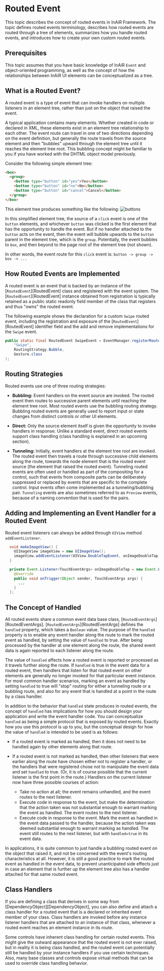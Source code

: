 Routed Event
============

This topic describes the concept of routed events in InAiR Framework. The topic defines routed events terminology, describes how routed events are routed through a tree of elements, summarizes how you handle routed events, and introduces how to create your own custom routed events.

## Prerequisites
This topic assumes that you have basic knowledge of InAiR `Event` and object-oriented programming, as well as the concept of how the relationships between InAiR UI elements can be conceptualized as a tree.  

## What is a Routed Event?
A routed event is a type of event that can invoke handlers on multiple listeners in an element tree, rather than just on the object that raised the event.

A typical application contains many elements. Whether created in code or declared in XML, these elements exist in an element tree relationship to each other. The event route can travel in one of two directions depending on the event definition, but generally the route travels from the source element and then "bubbles" upward through the element tree until it reaches the element tree root. This bubbling concept might be familiar to you if you have worked with the DHTML object model previously.

Consider the following simple element tree:

```html
<box>
  <group>
    <button type="button" id="yes">Yes</button>
    <button type="button" id="no">No</button>
    <button type="button" id="cancel">Cancel</button>
  </group>
</box>
```

This element tree produces something like the following:
![buttons](http://developer.inair.tv/upload_file/attachment/buttons.png "Buttons")

In this simplified element tree, the source of a `click` event is one of the `button` elements, and whichever `button` was clicked is the first element that has the opportunity to handle the event. But if no handler attached to the `button` acts on the event, then the event will bubble upwards to the `button` parent in the element tree, which is the `group`. Potentially, the event bubbles to `box`, and then beyond to the page root of the element tree (not shown).

In other words, the event route for this `click` event is: `button -> group -> box -> ...`

## How Routed Events are Implemented

A routed event is an event that is backed by an instance of the [`RoutedEvent`][RoutedEvent] class and registered with the event system. The [`RoutedEvent`][RoutedEvent] instance obtained from registration is typically retained as a public static readonly field member of the class that registers and thus "owns" the routed event.

The following example shows the declaration for a custom `Swipe` routed event, including the registration and exposure of the [`RoutedEvent`][RoutedEvent] identifier field and the add and remove implementations for the `Swipe` event.

```java
public static final RoutedEvent SwipeEvent = EventManager.registerRoutedEvent(
    "Swipe", 
    RoutingStrategy.Bubble, 
    Gesture.class
);
```

## Routing Strategies

Routed events use one of three routing strategies:

- **Bubbling:** Event handlers on the event source are invoked. The routed event then routes to successive parent elements until reaching the element tree root. Most routed events use the bubbling routing strategy. Bubbling routed events are generally used to report input or state changes from distinct controls or other UI elements.

- **Direct:** Only the source element itself is given the opportunity to invoke handlers in response. Unlike a standard event, direct routed events support class handling (class handling is explained in an upcoming section).

- **Tunneling:** Initially, event handlers at the element tree root are invoked. The routed event then travels a route through successive child elements along the route, towards the node element that is the routed event source (the element that raised the routed event). Tunneling routed events are often used or handled as part of the compositing for a control, such that events from composite parts can be deliberately suppressed or replaced by events that are specific to the complete control. Input events often come implemented as a tunneling/bubbling pair. `Tunneling` events are also sometimes referred to as `Preview` events, because of a naming convention that is used for the pairs.

## Adding and Implementing an Event Handler for a Routed Event

Routed event listeners can always be added through `UIView` method `addEventListener`.

```java
  void makeImageView() {
    UIImageView imageView = new UIImageView();
    imageView.addEventListener(UIView.DoubleTapEvent, onImageDoubleTap);
  }

  private Event.Listener<TouchEventArgs> onImageDoubleTap = new Event.Listener<TouchEventArgs>() {
    @Override
    public void onTrigger(Object sender, TouchEventArgs args) {
      ...
    }
  };
```

## The Concept of Handled

All routed events share a common event data base class, [`RoutedEventArgs`][RoutedEventArgs]. [`RoutedEventArgs`][RoutedEventArgs] defines the `handled` property, which takes a `Boolean` value. The purpose of the `handled` property is to enable any event handler along the route to mark the routed event as handled, by setting the value of `handled` to true. After being processed by the handler at one element along the route, the shared event data is again reported to each listener along the route.

The value of `handled` affects how a routed event is reported or processed as it travels further along the route. If `handled` is true in the event data for a routed event, then handlers that listen for that routed event on other elements are generally no longer invoked for that particular event instance. For most common handler scenarios, marking an event as handled by setting `handled` to true will "stop" routing for either a tunneling route or a bubbling route, and also for any event that is handled at a point in the route by a class handler.

In addition to the behavior that `handled` state produces in routed events, the concept of `handled` has implications for how you should design your application and write the event handler code. You can conceptualize `handled` as being a simple protocol that is exposed by routed events. Exactly how you use this protocol is up to you, but the conceptual design for how the value of `handled` is intended to be used is as follows:

- If a routed event is marked as handled, then it does not need to be handled again by other elements along that route.

- If a routed event is not marked as handled, then other listeners that were earlier along the route have chosen either not to register a handler, or the handlers that were registered chose not to manipulate the event data and set `handled` to true. (Or, it is of course possible that the current listener is the first point in the route.) Handlers on the current listener now have three possible courses of action:
  - Take no action at all; the event remains unhandled, and the event routes to the next listener.
  - Execute code in response to the event, but make the determination that the action taken was not substantial enough to warrant marking the event as handled. The event routes to the next listener.
  - Execute code in response to the event. Mark the event as handled in the event data passed to the handler, because the action taken was deemed substantial enough to warrant marking as handled. The event still routes to the next listener, but with `handled=true` in its event data.

In applications, it is quite common to just handle a bubbling routed event on the object that raised it, and not be concerned with the event's routing characteristics at all. However, it is still a good practice to mark the routed event as handled in the event data, to prevent unanticipated side effects just in case an element that is further up the element tree also has a handler attached for that same routed event.

## Class Handlers

If you are defining a class that derives in some way from [DependencyObject][DependencyObject], you can also define and attach a class handler for a routed event that is a declared or inherited event member of your class. Class handlers are invoked before any instance listener handlers that are attached to an instance of that class, whenever a routed event reaches an element instance in its route.

Some controls have inherent class handling for certain routed events. This might give the outward appearance that the routed event is not ever raised, but in reality it is being class handled, and the routed event can potentially still be handled by your instance handlers if you use certain techniques. Also, many base classes and controls expose virtual methods that can be used to override class handling behavior.